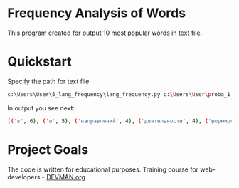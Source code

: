 # Frequency Analysis of Words

This program created for output 10 most popular words in text file.

# Quickstart

Specify the path for text file

```bash
c:\Users\User\5_lang_frequency\lang_frequency.py c:\Users\User\proba_1.txt
```

In output you see next:

```bash
[('в', 6), ('и', 5), ('направлений', 4), ('деятельности', 4), ('формировании', 3), ('дальнейших', 3), ('системы', 3), ('что', 3), ('позволяет', 3), ('обеспечивает', 2)]
```

# Project Goals

The code is written for educational purposes. Training course for web-developers - [DEVMAN.org](https://devman.org)

